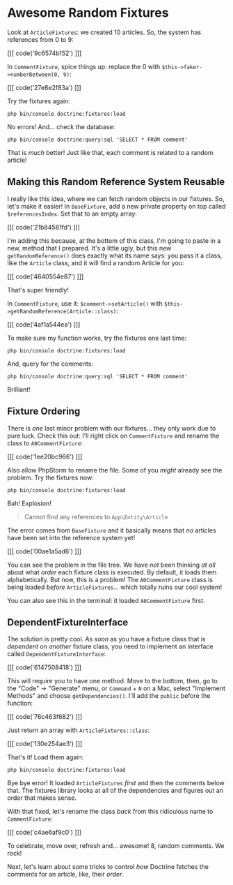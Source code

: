 # Awesome Random Fixtures

Look at `ArticleFixtures`: we created 10 articles. So, the system has references
from 0 to 9:

[[[ code('9c6574b152') ]]]

In `CommentFixture`, spice things up: replace the 0 with `$this->faker->numberBetween(0, 9)`:

[[[ code('27e8e2f83a') ]]]

Try the fixtures again:

```terminal-silent
php bin/console doctrine:fixtures:load
```

No errors! And... check the database:

```terminal-silent
php bin/console doctrine:query:sql 'SELECT * FROM comment'
```

That is *much* better! Just like that, each comment is related to a random article!

## Making this Random Reference System Reusable

I really like this idea, where we can fetch random objects in our fixtures. So,
let's make it easier! In `BaseFixture`, add a new private property on top called
`$referencesIndex`. Set that to an empty array:

[[[ code('21b84581fd') ]]]

I'm adding this because, at the bottom of this class, I'm going to paste in a new,
method that I prepared. It's a little ugly, but this new `getRandomReference()` does
exactly what its name says: you pass it a class, like the `Article` class, and it
will find a random Article for you:

[[[ code('4640554e87') ]]]

That's super friendly!

In `CommentFixture`, use it: `$comment->setArticle()` with
`$this->getRandomReference(Article::class)`:

[[[ code('4af1a544ea') ]]]

To make sure my function works, try the fixtures one last time:

```terminal-silent
php bin/console doctrine:fixtures:load
```

And, query for the comments:

```terminal-silent
php bin/console doctrine:query:sql 'SELECT * FROM comment'
```

Brilliant!

## Fixture Ordering

There is *one* last minor problem with our fixtures... they only work due to pure
luck. Check this out: I'll right click on `CommentFixture` and rename the class
to `A0CommentFixture`:

[[[ code('1ee20bc966') ]]]

Also allow PhpStorm to rename the file. Some of you *might* already see the problem.
Try the fixtures now:

```terminal-silent
php bin/console doctrine:fixtures:load
```

Bah! Explosion!

> Cannot find any references to `App\Entity\Article`

The error comes from `BaseFixture` and it basically means that *no* articles have
been set into the reference system yet!

[[[ code('00ae1a5ad6') ]]]

You can see the problem in the file tree. We have *not* been thinking *at all* about
what *order* each fixture class is executed. By default, it loads them alphabetically.
But now, this is a problem! The `A0CommentFixture` class is being loaded *before*
`ArticleFixtures`... which totally ruins our cool system!

You can also see this in the terminal: it loaded `A0CommentFixture` first.

## DependentFixtureInterface

The solution is pretty cool. As *soon* as you have a fixture class that is
*dependent* on *another* fixture class, you need to implement an interface called
`DependentFixtureInterface`:

[[[ code('6147508418') ]]]

This will require you to have one method. Move to the bottom, then, go to the
"Code" -> "Generate" menu, or `Command` + `N` on a Mac, select "Implement Methods"
and choose `getDependencies()`. I'll add the `public` before the function:

[[[ code('76c463f682') ]]]

Just return an array with `ArticleFixtures::class`:

[[[ code('130e254ae3') ]]]

That's it! Load them again:

```terminal-silent
php bin/console doctrine:fixtures:load
```

Bye bye error! It loaded `ArticleFixtures` *first* and then the comments below that.
The fixtures library looks at all of the dependencies and figures out an order
that makes sense.

With that fixed, let's rename the class *back* from this ridiculous name to
`CommentFixture`:

[[[ code('c4ae6af9c0') ]]]

To celebrate, move over, refresh and... awesome! 8, random comments. We rock!

Next, let's learn about some tricks to control *how* Doctrine fetches the
comments for an article, like, their *order*.
